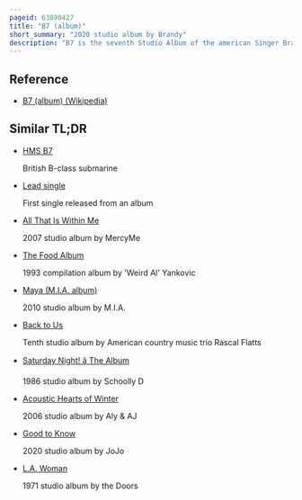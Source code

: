 ```yaml
---
pageid: 63890427
title: "B7 (album)"
short_summary: "2020 studio album by Brandy"
description: "B7 is the seventh Studio Album of the american Singer Brandy. It was released on July 31, 2020, through her own Label Brand Nu, Inc. And Eone Music. Her first Studio Album since two Eleven, the Album features Production from Darhyl Camper, Jr. and LaShawn Daniels, among others. B7 is an R & B Album exploring Themes such as Self-Love, tumultuous romantic Relationships, mental Health and single Motherhood."
---
```


## Reference

- [B7 (album) (Wikipedia)](https://en.wikipedia.org/?curid=63890427)

## Similar TL;DR

- [HMS B7](/tldr/en/hms-b7)

  British B-class submarine

- [Lead single](/tldr/en/lead-single)

  First single released from an album

- [All That Is Within Me](/tldr/en/all-that-is-within-me)

  2007 studio album by MercyMe

- [The Food Album](/tldr/en/the-food-album)

  1993 compilation album by 'Weird Al' Yankovic

- [Maya (M.I.A. album)](/tldr/en/maya-mia-album)

  2010 studio album by M.I.A.

- [Back to Us](/tldr/en/back-to-us)

  Tenth studio album by American country music trio Rascal Flatts

- [Saturday Night! â The Album](/tldr/en/saturday-night-the-album)

  1986 studio album by Schoolly D

- [Acoustic Hearts of Winter](/tldr/en/acoustic-hearts-of-winter)

  2006 studio album by Aly & AJ

- [Good to Know](/tldr/en/good-to-know)

  2020 studio album by JoJo

- [L.A. Woman](/tldr/en/la-woman)

  1971 studio album by the Doors
